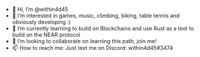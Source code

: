 - 👋 Hi, I’m @within4d45
- 👀 I’m interested in games, music, climbing, biking, table tennis and obviously developing :)
- 🌱 I’m currently learning to build on Blockchains and use Rust as a tool to build on the NEAR protocol
- 💞️ I’m looking to collaborate on learning this path, join me!
- 📫 How to reach me: Just text me on Discord: within4d45#3474

<!---
within4d45/within4d45 is a ✨ special ✨ repository because its `README.md` (this file) appears on your GitHub profile.
You can click the Preview link to take a look at your changes.
--->
